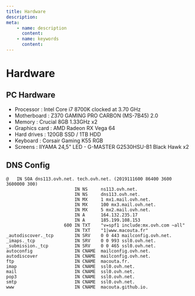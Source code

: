 ```yaml
---
title: Hardware
description:
meta:
    - name: description
      content:
    - name: keywords
      content:
---
```

# Hardware
## PC Hardware 
- Processor : Intel Core i7 8700K clocked at 3.70 GHz
- Motherboard :  Z370 GAMING PRO CARBON (MS-7B45) 2.0
- Memory : Crucial 8GB 1.33GHz x2
- Graphics card : AMD Radeon RX Vega 64
- Hard drives : 120GB SSD / 1TB HDD
- Keyboard : Corsair Gaming K55 RGB
- Screens : IIYAMA 24,5" LED - G-MASTER G2530HSU-B1 Black Hawk x2

## DNS Config
```
@	IN SOA dns113.ovh.net. tech.ovh.net. (2019111600 86400 3600 3600000 300)
                          IN NS     ns113.ovh.net.
                          IN NS     dns113.ovh.net.
                          IN MX     1 mx1.mail.ovh.net.
                          IN MX     100 mx3.mail.ovh.net.
                          IN MX     5 mx2.mail.ovh.net.
                          IN A      164.132.235.17
                          IN A      185.199.108.153
                      600 IN TXT    "v=spf1 include:mx.ovh.com ~all"
                          IN TXT    "1|www.macouta.fr"
_autodiscover._tcp        IN SRV    0 0 443 mailconfig.ovh.net.
_imaps._tcp               IN SRV    0 0 993 ssl0.ovh.net.
_submission._tcp          IN SRV    0 0 465 ssl0.ovh.net.
autoconfig                IN CNAME  mailconfig.ovh.net.
autodiscover              IN CNAME  mailconfig.ovh.net.
ftp                       IN CNAME  macouta.fr.
imap                      IN CNAME  ssl0.ovh.net.
mail                      IN CNAME  ssl0.ovh.net.
pop3                      IN CNAME  ssl0.ovh.net.
smtp                      IN CNAME  ssl0.ovh.net.
www                       IN CNAME  macouta.github.io.
```